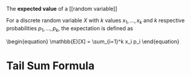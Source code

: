 The **expected value** of a [[random variable]]

For a discrete random variable $X$ with $k$ values $x_1, \dots, x_k$ and $k$ respective probabilities $p_1, \dots, p_k$, the expectation is defined as

\begin{equation}
\mathbb{E}[X] = \sum_{i=1}^k x_i p_i
\end{equation}

# Tail Sum Formula

